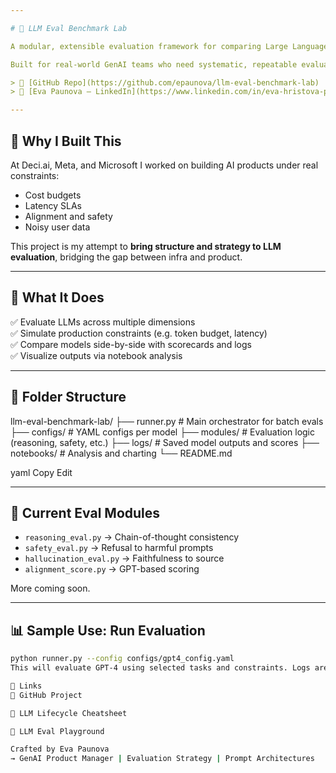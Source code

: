 ```yaml
---

# 🧪 LLM Eval Benchmark Lab

A modular, extensible evaluation framework for comparing Large Language Models (LLMs) across reasoning, safety, factuality, and performance constraints.

Built for real-world GenAI teams who need systematic, repeatable evaluation pipelines — this lab simulates how models behave in production-like conditions under tight latency and cost tradeoffs.

> 🔗 [GitHub Repo](https://github.com/epaunova/llm-eval-benchmark-lab)  
> 👤 [Eva Paunova – LinkedIn](https://www.linkedin.com/in/eva-hristova-paunova-a194b3210/)

---
```


## 🧩 Why I Built This

At Deci.ai, Meta, and Microsoft I worked on building AI products under real constraints:  
- Cost budgets  
- Latency SLAs  
- Alignment and safety  
- Noisy user data

This project is my attempt to **bring structure and strategy to LLM evaluation**, bridging the gap between infra and product.

---

## 🚀 What It Does

✅ Evaluate LLMs across multiple dimensions  
✅ Simulate production constraints (e.g. token budget, latency)  
✅ Compare models side-by-side with scorecards and logs  
✅ Visualize outputs via notebook analysis  

---

## 📂 Folder Structure

llm-eval-benchmark-lab/
├── runner.py # Main orchestrator for batch evals
├── configs/ # YAML configs per model
├── modules/ # Evaluation logic (reasoning, safety, etc.)
├── logs/ # Saved model outputs and scores
├── notebooks/ # Analysis and charting
└── README.md

yaml
Copy
Edit

---

## 🧪 Current Eval Modules

- `reasoning_eval.py` → Chain-of-thought consistency  
- `safety_eval.py` → Refusal to harmful prompts  
- `hallucination_eval.py` → Faithfulness to source  
- `alignment_score.py` → GPT-based scoring  

More coming soon.

---

## 📊 Sample Use: Run Evaluation

```bash
python runner.py --config configs/gpt4_config.yaml
This will evaluate GPT-4 using selected tasks and constraints. Logs are saved to logs/ and can be visualized in notebooks/.

📍 Links
🔗 GitHub Project

📘 LLM Lifecycle Cheatsheet

🧠 LLM Eval Playground

Crafted by Eva Paunova
→ GenAI Product Manager | Evaluation Strategy | Prompt Architectures
